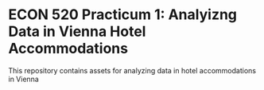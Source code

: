 # ECON 520 Practicum 1: Analyizng Data in Vienna Hotel Accommodations
This repository contains assets for analyzing data in hotel accommodations in Vienna
